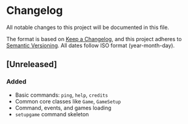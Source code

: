 # Changelog
All notable changes to this project will be documented in this file.

The format is based on [Keep a Changelog](https://keepachangelog.com/en/1.0.0/), and this project adheres to [Semantic Versioning](https://semver.org/spec/v2.0.0.html). All dates follow ISO format (year-month-day).

## [Unreleased]
### Added
- Basic commands: `ping`, `help`, `credits`
- Common core classes like `Game`, `GameSetup`
- Command, events, and games loading
- `setupgame` command skeleton
